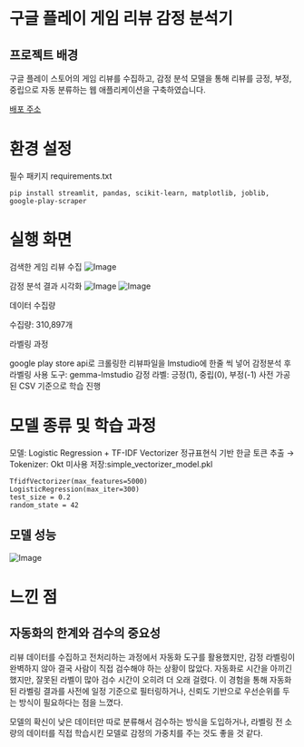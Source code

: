 # 구글 플레이 게임 리뷰 감정 분석기

## 프로젝트 배경

구글 플레이 스토어의 게임 리뷰를 수집하고, 감정 분석 모델을 통해 리뷰를 긍정, 부정, 중립으로 자동 분류하는 웹 애플리케이션을 구축하였습니다.

[배포 주소](wlemail0095.streamlit.app)

# 환경 설정

필수 패키지 requirements.txt

```pip install streamlit, pandas, scikit-learn, matplotlib, joblib, google-play-scraper```

# 실행 화면

검색한 게임 리뷰 수집
![Image](https://github.com/user-attachments/assets/4002cc3e-02a3-460f-9cc7-d15523ebba4f)

감정 분석 결과 시각화
![Image](https://github.com/user-attachments/assets/6e54e97d-986c-4c9a-8388-e1acd70d9c1b)
![Image](https://github.com/user-attachments/assets/4aa3629b-ce46-4bad-8b8a-c538211c918a)

데이터 수집량

수집량: 310,897개

라벨링 과정

google play store api로 크롤링한 리뷰파일을 lmstudio에 한줄 씩 넣어 감정분석 후 라벨링
사용 도구: gemma-lmstudio
감정 라벨: 긍정(1), 중립(0), 부정(-1)
사전 가공된 CSV 기준으로 학습 진행

# 모델 종류 및 학습 과정

모델: Logistic Regression + TF-IDF Vectorizer
정규표현식 기반 한글 토큰 추출 → Tokenizer: Okt 미사용
저장:simple_vectorizer_model.pkl


```하이퍼 파라미터값
TfidfVectorizer(max_features=5000)
LogisticRegression(max_iter=300)
test_size = 0.2
random_state = 42
```

## 모델 성능

![Image](https://github.com/user-attachments/assets/0d94f884-8058-4287-aca1-800168ad4c34)

# 느낀 점

## 자동화의 한계와 검수의 중요성

리뷰 데이터를 수집하고 전처리하는 과정에서 자동화 도구를 활용했지만, 감정 라벨링이 완벽하지 않아 결국 사람이 직접 검수해야 하는 상황이 많았다. 
자동화로 시간을 아끼긴 했지만, 잘못된 라벨이 많아 검수 시간이 오히려 더 오래 걸렸다.
이 경험을 통해 자동화된 라벨링 결과를 사전에 일정 기준으로 필터링하거나, 신뢰도 기반으로 우선순위를 두는 방식이 필요하다는 점을 느꼈다.

모델의 확신이 낮은 데이터만 따로 분류해서 검수하는 방식을 도입하거나, 라벨링 전 소량의 데이터를 직접 학습시킨 모델로 감정의 가중치를 주는 것도 좋을 것 같다.
